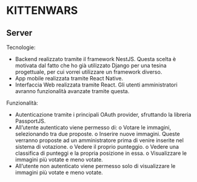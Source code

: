 # KITTENWARS

## Server

Tecnologie:
-	Backend realizzato tramite il framework NestJS. Questa scelta è motivata dal fatto che ho già utilizzato Django per una tesina progettuale, per cui vorrei utilizzare un framework diverso.
-	App mobile realizzata tramite React Native.
-	Interfaccia Web realizzata tramite React. Gli utenti amministratori avranno funzionalità avanzate tramite questa.

Funzionalità:
-	Autenticazione tramite i principali OAuth provider, sfruttando la libreria PassportJS.
-	All’utente autenticato viene permesso di:
o	Votare le immagini, selezionando tra due proposte.
o	Inserire nuove immagini. Queste verranno proposte ad un amministratore prima di venire inserite nel sistema di votazione.
o	Vedere il proprio punteggio.
o	Vedere una classifica di punteggi e la propria posizione in essa.
o	Visualizzare le immagini più votate e meno votate. 
-	All’utente non autenticato viene permesso solo di visualizzare le immagini più votate e meno votate.

